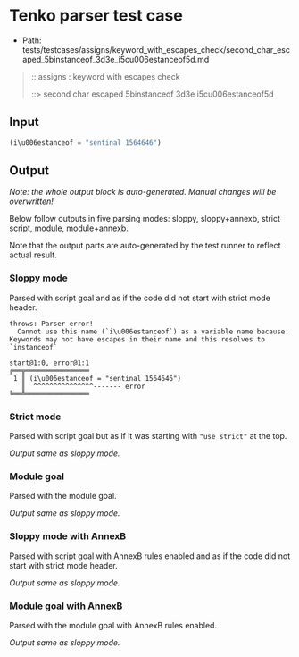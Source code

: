 # Tenko parser test case

- Path: tests/testcases/assigns/keyword_with_escapes_check/second_char_escaped_5binstanceof_3d3e_i5cu006estanceof5d.md

> :: assigns : keyword with escapes check
>
> ::> second char escaped 5binstanceof 3d3e i5cu006estanceof5d

## Input

`````js
(i\u006estanceof = "sentinal 1564646")
`````

## Output

_Note: the whole output block is auto-generated. Manual changes will be overwritten!_

Below follow outputs in five parsing modes: sloppy, sloppy+annexb, strict script, module, module+annexb.

Note that the output parts are auto-generated by the test runner to reflect actual result.

### Sloppy mode

Parsed with script goal and as if the code did not start with strict mode header.

`````
throws: Parser error!
  Cannot use this name (`i\u006estanceof`) as a variable name because: Keywords may not have escapes in their name and this resolves to `instanceof`

start@1:0, error@1:1
╔══╦════════════════
 1 ║ (i\u006estanceof = "sentinal 1564646")
   ║  ^^^^^^^^^^^^^^^------- error
╚══╩════════════════

`````

### Strict mode

Parsed with script goal but as if it was starting with `"use strict"` at the top.

_Output same as sloppy mode._

### Module goal

Parsed with the module goal.

_Output same as sloppy mode._

### Sloppy mode with AnnexB

Parsed with script goal with AnnexB rules enabled and as if the code did not start with strict mode header.

_Output same as sloppy mode._

### Module goal with AnnexB

Parsed with the module goal with AnnexB rules enabled.

_Output same as sloppy mode._
